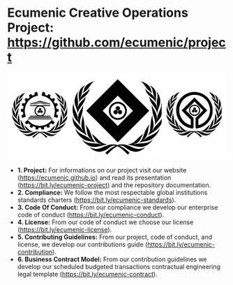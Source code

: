 # Ecumenic Creative Operations Project: https://github.com/ecumenic/project
![Our Logo](https://github.com/ecumenic/project/blob/master/Ecumenic%20Creative%20Operations%20Logo.png)
- **1. Project:** For informations on our project visit our website (https://ecumenic.github.io) and read its presentation (https://bit.ly/ecumenic-project) and the repository documentation.
- **2. Compliance:** We follow the most respectable global institutions standards charters (https://bit.ly/ecumenic-standards).
- **3. Code Of Conduct:** From our compliance we develop our enterprise code of conduct (https://bit.ly/ecumenic-conduct).
- **4. License:** From our code of conduct we choose our license (https://bit.ly/ecumenic-license).
- **5. Contributing Guidelines:** From our project, code of conduct, and license, we develop our contributions guide (https://bit.ly/ecumenic-contribution).
- **6. Business Contract Model:** From our contribution guidelines we develop our scheduled budgeted transactions contractual engineering legal template (https://bit.ly/ecumenic-contract).

